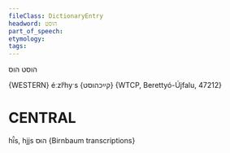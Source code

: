 ```yaml
---
fileClass: DictionaryEntry
headword: הוסט
part_of_speech: 
etymology: 
tags: 
---
```

הוסט
הוס

{WESTERN}
éːzlʲhyˑs {קײַכהוסט} {WTCP, Berettyó-Újfalu, 47212}

CENTRAL
========

hï̂s, hjjs הוּס {Birnbaum transcriptions}